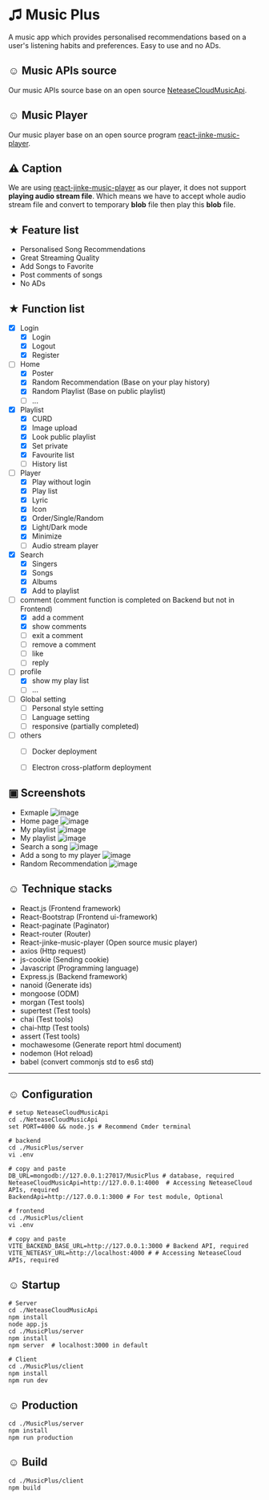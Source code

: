 # &#x266b; Music Plus


A music app which provides personalised recommendations based on a user's listening habits and preferences.
Easy to use and no ADs.

## &#x263a; Music APIs source
Our music APIs source base on an open source [NeteaseCloudMusicApi](https://binaryify.github.io/NeteaseCloudMusicApi/#/?id=neteasecloudmusicapi).

## &#x263a; Music Player
Our music player base on an open source program [react-jinke-music-player](https://github.com/uniquemo/react-netease-music).

## ⚠ Caption 

We are using [react-jinke-music-player](https://github.com/uniquemo/react-netease-music) as our player, it does not support **playing audio stream file**. Which means we have to accept whole audio stream file and convert to temporary **blob** file then play this **blob** file. 

## ★ Feature list
* Personalised Song Recommendations
* Great Streaming Quality
* Add Songs to Favorite
* Post comments of songs
* No ADs




## ★ Function list
- [x] Login
    - [x] Login
    - [x] Logout
    - [x] Register
- [ ] Home
    - [x] Poster
    - [x] Random Recommendation (Base on your play history)
    - [x] Random Playlist (Base on public playlist)
    - [ ] ...
- [x] Playlist
    - [x] CURD
    - [x] Image upload
    - [x] Look public playlist
    - [x] Set private 
    - [x] Favourite list
    - [ ] History list
- [ ] Player
    - [x] Play without login
    - [x] Play list
    - [x] Lyric
    - [x] Icon
    - [x] Order/Single/Random
    - [x] Light/Dark mode
    - [x] Minimize
    - [ ] Audio stream player
- [x] Search
    - [x] Singers
    - [x] Songs
    - [x] Albums
    - [x] Add to playlist
- [ ] comment (comment function is completed on Backend but not in Frontend)
    - [x] add a comment
    - [x] show comments 
    - [ ] exit a comment
    - [ ] remove a comment
    - [ ] like
    - [ ] reply
- [ ] profile
    - [x] show my play list
    - [ ] ...
- [ ] Global setting 
    - [ ] Personal style setting
    - [ ] Language setting
    - [ ] responsive (partially completed)
- [ ] others
    - [ ] Docker deployment
    - [ ] Electron cross-platform deployment


## ▣ Screenshots
- Exmaple
![image](./Images/exmaple.gif)
- Home page
![image](./Images/Home.png)
- My playlist
![image](./Images/MyPlaylist.png)
- My playlist
![image](./Images/MyPlaylist2.png)
- Search a song
![image](./Images/Search.png)
- Add a song to my player
![image](./Images/AddingSong.png)
- Random Recommendation
![image](./Images/Random%20Recommendation.png)

## &#x263a; Technique stacks
- React.js (Frontend framework)
- React-Bootstrap (Frontend ui-framework)
- React-paginate (Paginator)
- React-router (Router)
- React-jinke-music-player (Open source music player)
- axios (Http request)
- js-cookie (Sending cookie)
- Javascript (Programming language)
- Express.js (Backend framework)
- nanoid (Generate ids)
- mongoose (ODM)
- morgan (Test tools)
- supertest (Test tools)
- chai  (Test tools)
- chai-http (Test tools)
- assert (Test tools)
- mochawesome (Generate report html document)
- nodemon (Hot reload)
- babel (convert commonjs std to es6 std)

---

## &#x263a; Configuration
```shell
# setup NeteaseCloudMusicApi
cd ./NeteaseCloudMusicApi
set PORT=4000 && node.js # Recommend Cmder terminal
```
```shell
# backend
cd ./MusicPlus/server
vi .env

# copy and paste
DB_URL=mongodb://127.0.0.1:27017/MusicPlus # database, required
NeteaseCloudMusicApi=http://127.0.0.1:4000  # Accessing NeteaseCloud APIs, required
BackendApi=http://127.0.0.1:3000 # For test module, Optional
```
```shell
# frontend
cd ./MusicPlus/client
vi .env

# copy and paste
VITE_BACKEND_BASE_URL=http://127.0.0.1:3000 # Backend API, required
VITE_NETEASY_URL=http://localhost:4000 # # Accessing NeteaseCloud APIs, required
```
## &#x263a; Startup
```shell
# Server
cd ./NeteaseCloudMusicApi
npm install
node app.js
cd ./MusicPlus/server
npm install
npm server  # localhost:3000 in default

# Client
cd ./MusicPlus/client
npm install 
npm run dev
```

## &#x263a; Production
```shell
cd ./MusicPlus/server
npm install
npm run production 
```

## &#x263a; Build
```shell
cd ./MusicPlus/client
npm build
```